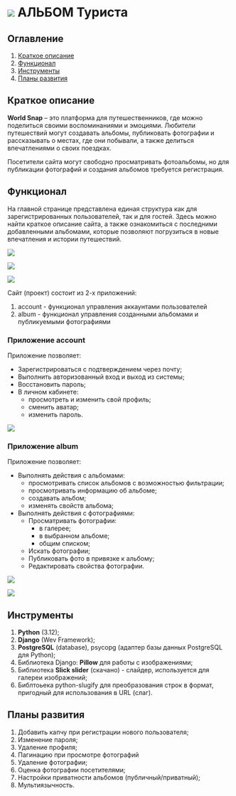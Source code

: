 # ![](static/touristalbum/img/favicon.ico) АЛЬБОМ Туриста

## Оглавление
1. [Краткое описание](#Краткое-описание)
2. [Функционал](#Функционал)
3. [Инструменты](#Инструменты)
4. [Планы развития](#Планы-развития)

## Краткое описание

**World Snap** – это платформа для путешественников, где можно поделиться своими воспоминаниями и эмоциями. Любители путешествий могут создавать альбомы, публиковать фотографии и рассказывать о местах, где они побывали, а также делиться впечатлениями о своих поездках.

Посетители сайта могут свободно просматривать фотоальбомы, но для публикации фотографий и создания альбомов требуется регистрация.

## Функционал

На главной странице представлена единая структура как для зарегистрированных пользователей, так и для гостей. Здесь можно найти краткое описание сайта, а также ознакомиться с последними добавленными альбомами, которые позволяют погрузиться в новые впечатления и истории путешествий.

![](static/touristalbum/img//screens/homepage_ru.png)

![](static/touristalbum/img//screens/homepage_sm_ru.png)

![](static/touristalbum/img//screens/menu_sm_ru.png)

Сайт (проект) состоит из 2-х приложений:
1. account - функционал управления аккаунтами пользователей
2. album - функционал управления созданными альбомами и публикуемыми фотографиями

### Приложение account

Приложение позволяет:
* Зарегистрироваться с подтверждением через почту;
* Выполнить авторизованный вход и выход из системы;
* Восстановить пароль;
* В личном кабинете: 
    + просмотреть и изменить свой профиль;
    + сменить аватар;
    + изменить пароль.

![](static/touristalbum/img//screens/account_ru.png)

### Приложение album

Приложение позволяет:
* Выполнять действия с альбомами:
    + просмотривать список альбомов с возможностью фильтрации;
    + просмотривать информацию об альбоме;
    + создавать альбом;
    + изменять свойств альбома;
* Выполнять действия с фотографиями:
    + Просматривать фотографии:
        - в галерее;
        - в выбранном альбоме;
        - общим списком;
    + Искать фотографии;
    + Публиковать фото в привязке к альбому;
    + Редактировать свойства фотографии.

![](static/touristalbum/img//screens/albums_ru.png)

![](static/touristalbum/img//screens/gallery_ru.png)


## Инструменты
1. **Python** (3.12);
2. **Django** (Wev Framework);
3. **PostgreSQL** (database), psycopg (адаптер базы данных PostgreSQL для Python);
4. Библиотека Django: **Pillow** для работы с изображениями;
5. Библиотека **Slick slider** (скачано) - слайдер, используется для галереи изображений;
6. Библтоьека python-slugify для преобразования строк в формат, пригодный для использования в URL (слаг).

## Планы развития

1. Добавить капчу при регистрации нового пользователя;
2. Изменение пароля;
3. Удаление профиля;
4. Пагинацию при просмотре фотографий
5. Удаление фотографии;
6. Оценка фотографии посетителями;
7. Настройки приватности альбомов (публичный/приватный);
8. Мультиязычность.

